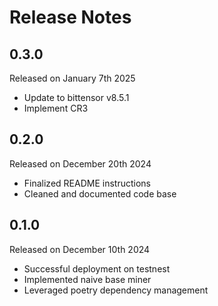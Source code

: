 Release Notes
=============

0.3.0
-----
Released on January 7th 2025
- Update to bittensor v8.5.1
- Implement CR3

0.2.0
-----
Released on December 20th 2024
- Finalized README instructions
- Cleaned and documented code base


0.1.0
-----
Released on December 10th 2024
- Successful deployment on testnest
- Implemented naive base miner
- Leveraged poetry dependency management
